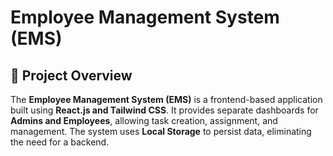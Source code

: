 # Employee Management System (EMS)

## 📌 Project Overview
The **Employee Management System (EMS)** is a frontend-based application built using **React.js and Tailwind CSS**. It provides separate dashboards for **Admins and Employees**, allowing task creation, assignment, and management. The system uses **Local Storage** to persist data, eliminating the need for a backend.